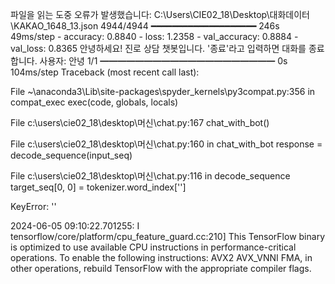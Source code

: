 파일을 읽는 도중 오류가 발생했습니다: C:\Users\CIE02_18\Desktop\대화데이터\KAKAO_1648_13.json
4944/4944 ━━━━━━━━━━━━━━━━━━━━ 246s 49ms/step - accuracy: 0.8840 - loss: 1.2358 - val_accuracy: 0.8884 - val_loss: 0.8365
안녕하세요! 진로 상담 챗봇입니다. '종료'라고 입력하면 대화를 종료합니다.
사용자: 안녕
1/1 ━━━━━━━━━━━━━━━━━━━━ 0s 104ms/step
Traceback (most recent call last):

  File ~\anaconda3\Lib\site-packages\spyder_kernels\py3compat.py:356 in compat_exec
    exec(code, globals, locals)

  File c:\users\cie02_18\desktop\머신\chat.py:167
    chat_with_bot()

  File c:\users\cie02_18\desktop\머신\chat.py:160 in chat_with_bot
    response = decode_sequence(input_seq)

  File c:\users\cie02_18\desktop\머신\chat.py:116 in decode_sequence
    target_seq[0, 0] = tokenizer.word_index['<start>']

KeyError: '<start>'


2024-06-05 09:10:22.701255: I tensorflow/core/platform/cpu_feature_guard.cc:210] This TensorFlow binary is optimized to use available CPU instructions in performance-critical operations.
To enable the following instructions: AVX2 AVX_VNNI FMA, in other operations, rebuild TensorFlow with the appropriate compiler flags.

